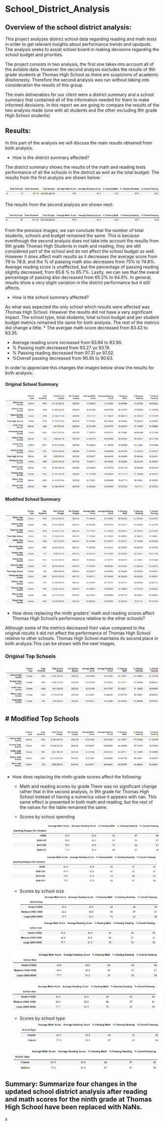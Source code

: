 # School_District_Analysis

## Overview of the school district analysis: 

This project analyzes district school data regarding reading and math tests in order to get relevant insights about performance trends and oputputs. The analysis seeks to assist school board in making decisions regarding the school budget and priorities.

The project consists in two analysis, the first one takes into account all of the avilable data. However the second analysis excludes the results of 9th grade students at Thomas High School as there are suspicions of academic disshonesty. Therefore the second analysis was run without taking into consideration the results of this group.

The main deliverables for our client were a district summary and a school summary that contained all of the information needed for them to make informed decisions. In this report we are going to compare the results of the two analysis made (one with all students and the other excluding 9th grade High School students)



## Results: 

In this part of the analysis we will discuss the main results obtained from both analysis.

* How is the district summary affected?

The district summary shows the results of the math and reading tests performance of all the schools in the district as well as the total budget. 
The results from the first analysis are shown below:

![](Resources/district_summary_original.png)

The results from the second analysis are shown next:

![](Resources/district_summary_modified.png)

From the previous images, we can conclude that the number of total students, schools and budget remained the same. This is because eventhough the second analysis does not take into account the results from 9th grade Thomas High Students in math and reading, they are still considered part of the school and do not affect the school budget as well. However it does affect math results as it decreases the average score from 79 to 78.9, and the % of passing math also decreases from 75% to 74.8%. Average reading score is unaffected, but the percentage of passing reading slightly decreased, from 85.8 % to 85.7%. Laslty, we can see that the overal percentage of passing also decreased from 65.2% to 64.9%.  In general, results show a very slight variation in the district performance but it still affects.


* How is the school summary affected?

As what was expected the only school which results were affected was Thomas High School. However the results did not have a very significant impact. 
The school type, total students, total school budget and per student budget metrics remained the same for both analysis. The rest of the metrics did change a little.      * The avergae math score decreased from 83.42 to 83.35.  
   * Average reading score increased from 83.84 to 83.90.
   * % Passing math decreased from 93.27 yo 93.19.
   * % Passing reading decreased from 97.31 yo 97.02.
   * %Overall passing decreased from 90.95 to 90.63.
  
 In order to appreciate this changes the images below show the results for both analysis:

#### Original School Summary 
![](Resources/school_summary_original.png)

#### Modified School Summary
![](Resources/school_summary_modified.png)



* How does replacing the ninth graders’ math and reading scores affect Thomas High School’s performance relative to the other schools?

Although some of the metrics decreased their value compared to the original results it did not affect the performance of Thomas High School relative to other schools. Thomas High School maintains its second place in both analysis.This can be shown with the next images.

### Original Top Schools

![](Resources/top_schools_original.png)

## # Modified Top Schools
![](Resources/top_schools_modified.png)


* How does replacing the ninth-grade scores affect the following:
 
    * Math and reading scores by grade
    There was no significant change rather that in the second analysis, in 9th grade for Thomas High School instead of having a numerica value it appears with nan.
    This same effect is presented in both math and reading, but the rest of the values for the table remained the same.
    
    * Scores by school spending

    ![](Resources/scores_by_spending_original.png)
    ![](Resources/scores_by_spending_modified.png)
    
    * Scores by school size
    ![](Resources/scores_school_size_original.png)
    ![](Resources/scores_school_size_modified.png)

    ![](Resources/scores_school_size_original.png)

    ![](Resources/scores_school_size_modified.png)

    * Scores by school type
    ![](Resources/scores_school_type_original.png)
    
    ![](Resources/scores_school_type_modified.png)
    


## Summary: Summarize four changes in the updated school district analysis after reading and math scores for the ninth grade at Thomas High School have been replaced with NaNs.
s
